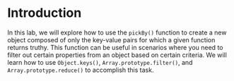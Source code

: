 # Introduction

In this lab, we will explore how to use the `pickBy()` function to create a new object composed of only the key-value pairs for which a given function returns truthy. This function can be useful in scenarios where you need to filter out certain properties from an object based on certain criteria. We will learn how to use `Object.keys()`, `Array.prototype.filter()`, and `Array.prototype.reduce()` to accomplish this task.

